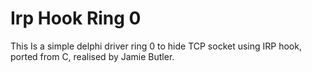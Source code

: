 # Irp Hook Ring 0
This Is a simple delphi driver ring 0 to hide TCP socket using IRP hook, ported from C, realised by Jamie Butler.
